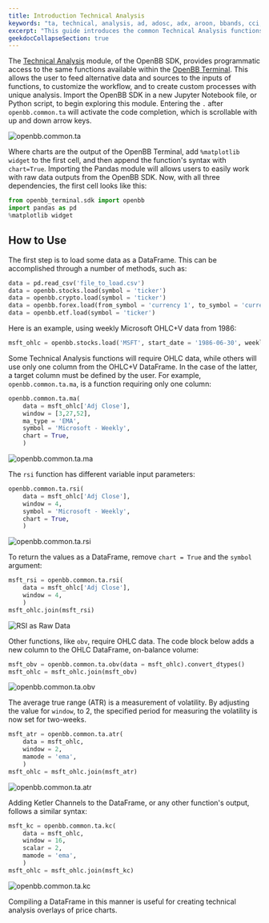 ```yaml
---
title: Introduction Technical Analysis
keywords: "ta, technical, analysis, ad, adosc, adx, aroon, bbands, cci, cg, donchian, ema, fib, fisher, hma, kc, ma, macd, obv, rsi, sma, stoch, vwap, wma, zlma"
excerpt: "This guide introduces the common Technical Analysis functions, between all asset classes, available through the OpenBB SDK"
geekdocCollapseSection: true
---
```

The <a href="https://openbb-finance.github.io/OpenBBTerminal/terminal/common/ta/" target="_blank">Technical Analysis</a> module, of the OpenBB SDK, provides programmatic access to the same functions available within the <a href="https://openbb-finance.github.io/OpenBBTerminal/terminal/" target="_blank">OpenBB Terminal</a>. This allows the user to feed alternative data and sources to the inputs of functions, to customize the workflow, and to create custom processes with unique analysis. Import the OpenBB SDK in a new Jupyter Notebook file, or Python script, to begin exploring this module. Entering the `.` after `openbb.common.ta` will activate the code completion, which is scrollable with up and down arrow keys.

![openbb.common.ta](https://user-images.githubusercontent.com/85772166/200148349-9d538b3d-28a1-4aaf-8991-ba2cf7b2c35b.png "openbb.common.ta")

Where charts are the output of the OpenBB Terminal, add `%matplotlib widget` to the first cell, and then append the function's syntax with `chart=True`. Importing the Pandas module will allows users to easily work with raw data outputs from the OpenBB SDK. Now, with all three dependencies, the first cell looks like this:

```python
from openbb_terminal.sdk import openbb
import pandas as pd
%matplotlib widget
```

## How to Use

The first step is to load some data as a DataFrame. This can be accomplished through a number of methods, such as:

```python
data = pd.read_csv('file_to_load.csv')
data = openbb.stocks.load(symbol = 'ticker')
data = openbb.crypto.load(symbol = 'ticker')
data = openbb.forex.load(from_symbol = 'currency 1', to_symbol = 'currency 2')
data = openbb.etf.load(symbol = 'ticker')
```

Here is an example, using weekly Microsoft OHLC+V data from 1986:

```python
msft_ohlc = openbb.stocks.load('MSFT', start_date = '1986-06-30', weekly = True)
```

Some Technical Analysis functions will require OHLC data, while others will use only one column from the OHLC+V DataFrame. In the case of the latter, a target column must be defined by the user. For example, `openbb.common.ta.ma`, is a function requiring only one column:

```python
openbb.common.ta.ma(
    data = msft_ohlc['Adj Close'],
    window = [3,27,52],
    ma_type = 'EMA',
    symbol = 'Microsoft - Weekly',
    chart = True,
    )
```

![openbb.common.ta.ma](https://user-images.githubusercontent.com/85772166/200148379-474c8179-4197-4814-97fa-1c544d1124fb.png "openbb.common.ta.ma")

The `rsi` function has different variable input parameters:

```python
openbb.common.ta.rsi(
    data = msft_ohlc['Adj Close'],
    window = 4,
    symbol = 'Microsoft - Weekly',
    chart = True,
    )
```

![openbb.common.ta.rsi](https://user-images.githubusercontent.com/85772166/200148387-72cbcd71-e38d-4611-8512-94e8031e74c2.png "openbb.common.ta.rsi")

To return the values as a DataFrame, remove `chart = True` and the `symbol` argument:

```python
msft_rsi = openbb.common.ta.rsi(
    data = msft_ohlc['Adj Close'],
    window = 4,
    )
msft_ohlc.join(msft_rsi)
```

![RSI as Raw Data](https://user-images.githubusercontent.com/85772166/200148404-b9d7907d-a489-4a4f-8236-f2dca176da7d.png "RSI as Raw Data")

Other functions, like `obv`, require OHLC data. The code block below adds a new column to the OHLC DataFrame, on-balance volume:

```python
msft_obv = openbb.common.ta.obv(data = msft_ohlc).convert_dtypes()
msft_ohlc = msft_ohlc.join(msft_obv)
```

![openbb.common.ta.obv](https://user-images.githubusercontent.com/85772166/200148418-4215776d-cb40-4b47-a107-42bbaa3d9136.png)

The average true range (ATR) is a measurement of volatility. By adjusting the value for `window`, to 2, the specified period for measuring the volatility is now set for two-weeks.

```python
msft_atr = openbb.common.ta.atr(
    data = msft_ohlc,
    window = 2,
    mamode = 'ema',
    )
msft_ohlc = msft_ohlc.join(msft_atr)
```

![openbb.common.ta.atr](https://user-images.githubusercontent.com/85772166/200148441-d95b60c0-92a5-41d1-9ca2-aa8724a95366.png "openbb.common.ta.atr")

Adding Ketler Channels to the DataFrame, or any other function's output, follows a similar syntax:

```python
msft_kc = openbb.common.ta.kc(
    data = msft_ohlc,
    window = 16,
    scalar = 2,
    mamode = 'ema',
    )
msft_ohlc = msft_ohlc.join(msft_kc)
```

![openbb.common.ta.kc](https://user-images.githubusercontent.com/85772166/200148474-a3b6868c-7525-45bc-9ee4-1a86df933f71.png "openbb.common.ta.kc")

Compiling a DataFrame in this manner is useful for creating technical analysis overlays of price charts.
